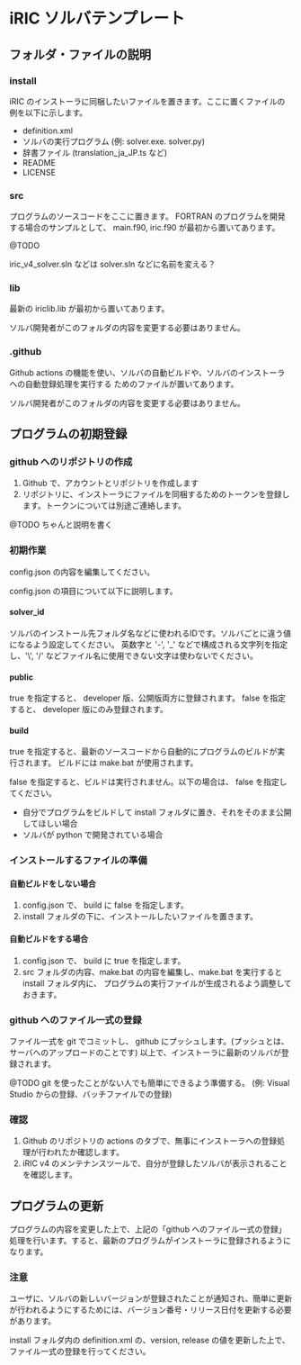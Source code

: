 # iRIC ソルバテンプレート

## フォルダ・ファイルの説明

### install

iRIC のインストーラに同梱したいファイルを置きます。ここに置くファイルの例を以下に示します。

* definition.xml
* ソルバの実行プログラム (例: solver.exe. solver.py)
* 辞書ファイル (translation_ja_JP.ts など)
* README
* LICENSE

### src

プログラムのソースコードをここに置きます。
FORTRAN のプログラムを開発する場合のサンプルとして、 main.f90, iric.f90 が最初から置いてあります。

@TODO

iric_v4_solver.sln などは solver.sln などに名前を変える？

### lib

最新の iriclib.lib が最初から置いてあります。

ソルバ開発者がこのフォルダの内容を変更する必要はありません。

### .github

Github actions の機能を使い、ソルバの自動ビルドや、ソルバのインストーラへの自動登録処理を実行する
ためのファイルが置いてあります。

ソルバ開発者がこのフォルダの内容を変更する必要はありません。

## プログラムの初期登録

### github へのリポジトリの作成

1. Github で、アカウントとリポジトリを作成します
2. リポジトリに、インストーラにファイルを同梱するためのトークンを登録します。トークンについては別途ご連絡します。

@TODO ちゃんと説明を書く

### 初期作業

config.json の内容を編集してください。

config.json の項目について以下に説明します。

#### solver_id

ソルバのインストール先フォルダ名などに使われるIDです。ソルバごとに違う値になるよう設定してください。
英数字と '-', '_' などで構成される文字列を指定し、'\\', '/' などファイル名に使用できない文字は使わないでください。

#### public

true を指定すると、 developer 版、公開版両方に登録されます。
false を指定すると、 developer 版にのみ登録されます。

#### build

true を指定すると、最新のソースコードから自動的にプログラムのビルドが実行されます。
ビルドには make.bat が使用されます。

false を指定すると、ビルドは実行されません。以下の場合は、 false を指定してください。

* 自分でプログラムをビルドして install フォルダに置き、それをそのまま公開してほしい場合
* ソルバが python で開発されている場合

### インストールするファイルの準備

#### 自動ビルドをしない場合

1. config.json で、 build に false を指定します。
2. install フォルダの下に、インストールしたいファイルを置きます。

#### 自動ビルドをする場合

1. config.json で、 build に true を指定します。
2. src フォルダの内容、make.bat の内容を編集し、make.bat を実行するとinstall フォルダ内に、
プログラムの実行ファイルが生成されるよう調整しておきます。

### github へのファイル一式の登録

ファイル一式を git でコミットし、 github にプッシュします。(プッシュとは、サーバへのアップロードのことです)
以上で、インストーラに最新のソルバが登録されます。

@TODO git を使ったことがない人でも簡単にできるよう準備する。 (例: Visual Studio からの登録、バッチファイルでの登録)

### 確認

1. Github のリポジトリの actions のタブで、無事にインストーラへの登録処理が行われたか確認します。
2. iRIC v4 のメンテナンスツールで、自分が登録したソルバが表示されることを確認します。

## プログラムの更新

プログラムの内容を変更した上で、上記の「github へのファイル一式の登録」処理を行います。すると、最新のプログラムがインストーラに登録されるようになります。

### 注意

ユーザに、ソルバの新しいバージョンが登録されたことが通知され、簡単に更新が行われるようにするためには、バージョン番号・リリース日付を更新する必要があります。

install フォルダ内の definition.xml の、version, release の値を更新した上で、ファイル一式の登録を行ってください。
